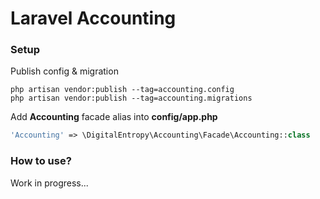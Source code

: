 # Laravel Accounting

### Setup

Publish config & migration
```
php artisan vendor:publish --tag=accounting.config
php artisan vendor:publish --tag=accounting.migrations
```

Add **Accounting** facade alias into **config/app.php**
```php
'Accounting' => \DigitalEntropy\Accounting\Facade\Accounting::class
```

### How to use?

Work in progress...
